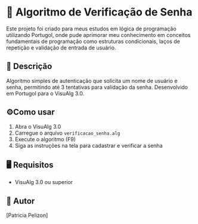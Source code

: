# 🔐 Algoritmo de Verificação de Senha

Este projeto foi criado para meus estudos em lógica de programação utilizando Portugol, onde pude aprimorar meu conhecimento em conceitos fundamentais de programação como estruturas condicionais, laços de repetição e validação de entrada de usuário.  

## 📜 Descrição
Algoritmo simples de autenticação que solicita um nome de usuário e senha, permitindo até 3 tentativas para validação da senha. Desenvolvido em Portugol para o VisuAlg 3.0.

## ⚙️Como usar
1. Abra o VisuAlg 3.0
2. Carregue o arquivo `verificacao_senha.alg`
3. Execute o algoritmo (F9)
4. Siga as instruções na tela para cadastrar e verificar a senha


## 🖥️ Requisitos
- VisuAlg 3.0 ou superior

## 🚀 Autor
[Patricia Pelizon]

